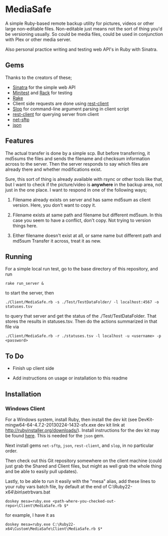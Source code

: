 # MediaSafe

A simple Ruby-based remote backup utility for pictures, videos or other large non-editable files.
Non-editable just means not the sort of thing you'd be versioning usually.
So could be media files, could be used in conjunction with Plex or other media server.

Also personal practice writing and testing web API's in Ruby with Sinatra.

## Gems

Thanks to the creators of these;

* [Sinatra](http://www.sinatrarb.com/) for the simple web API
* [Minitest](http://www.rubydoc.info/gems/minitest/) and [Rack](http://rack.github.io/) for testing
* [Rake](http://rake.rubyforge.org/)
* Client side requests are done using [rest-client](https://github.com/rest-client/rest-client)
* [Slop](https://github.com/leejarvis/slop) for command-line argument parsing in client script
* [rest-client](https://github.com/rest-client/rest-client) for querying server from client
* [net-sftp](https://github.com/net-ssh/net-sftp)
* [json](https://rubygems.org/gems/json/versions/1.8.3)


## Features

The actual transfer is done by a simple scp.
But before transferring, it md5sums the files and sends the filename and checksum information across to the server.
Then the server responds to say which files are already there and whether modifications exist.

Sure, this sort of thing is already available with rsync or other tools like that, but I want to check if the picture/video is **anywhere** in the backup area, not just in the one place.
I want to respond in one of the following ways;

1. Filename already exists on server and has same md5sum as client version.
Here, you don't want to copy it.

1. Filename exists at same path and filename but different md5sum.
In this case you seem to have a conflict, don't copy.
Not trying to version things here.

1. Either filename doesn't exist at all, or same name but different path and md5sum
Transfer it across, treat it as new.

## Running

For a simple local run test, go to the base directory of this repository, and run

	rake run_server &

to start the server, then

	./Client/MediaSafe.rb -s ./Test/TestDataFolder/ -l localhost:4567 -o statuses.tsv

to query that server and get the status of the ./Test/TestDataFolder.
That stores the results in statuses.tsv.
Then do the actions summarized in that file via

	./Client/MediaSafe.rb -r ./statuses.tsv -l localhost -u <username> -p <password>

## To Do

* Finish up client side

* Add instructions on usage or installation to this readme

## Installation

### Windows Client

For a Windows system, install Ruby, then install the dev kit (see DevKit-mingw64-64-4.7.2-20130224-1432-sfx.exe dev kit link at http://rubyinstaller.org/downloads/).
Install instructions for the dev kit may be found [here](https://github.com/oneclick/rubyinstaller/wiki/Development-Kit).
This is needed for the `json` gem.

Next install gems `net-sftp`, `json`, `rest-client`, and `slop`, in no particular order.

Then check out this Git repository somewhere on the client machine (could just grab the Shared and Client files, but might as well grab the whole thing and be able to easily pull updates).

Lastly, to be able to run it easily with the "mesa" alias, add these lines to your ruby vars batch file, by default at the end of C:\Ruby22-x64\bin\setrbvars.bat

	doskey mesa=ruby.exe <path-where-you-checked-out-repo>\Client\MediaSafe.rb $*

for example, I have it as

	doskey mesa=ruby.exe C:\Ruby22-x64\Custom\MediaSafe\Client\MediaSafe.rb $*
